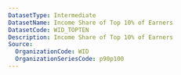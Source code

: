 ```yaml
---
DatasetType: Intermediate
DatasetName: Income Share of Top 10% of Earners
DatasetCode: WID_TOPTEN
Description: Income Share of Top 10% of Earners
Source:
  OrganizationCode: WID
  OrganizationSeriesCode: p90p100
---
```


